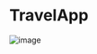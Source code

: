 # TravelApp
![image](https://user-images.githubusercontent.com/57206636/172517286-f6fb8420-d40c-4ea8-ba69-5e94939fc26a.png)
